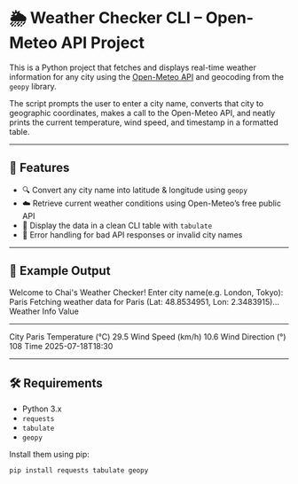 # 🌦️ Weather Checker CLI – Open-Meteo API Project

This is a Python project that fetches and displays real-time weather information for any city using the [Open-Meteo API](https://open-meteo.com/) and geocoding from the `geopy` library.

The script prompts the user to enter a city name, converts that city to geographic coordinates, makes a call to the Open-Meteo API, and neatly prints the current temperature, wind speed, and timestamp in a formatted table.

---

## 🚀 Features

- 🔍 Convert any city name into latitude & longitude using `geopy`
- ☁️ Retrieve current weather conditions using Open-Meteo’s free public API
- 🧾 Display the data in a clean CLI table with `tabulate`
- 🔧 Error handling for bad API responses or invalid city names

---

## 📸 Example Output

Welcome to Chai's Weather Checker!
Enter city name(e.g. London, Tokyo): Paris
Fetching weather data for Paris (Lat: 48.8534951, Lon: 2.3483915)...
Weather Info        Value
------------------  ----------------
City                Paris
Temperature (°C)    29.5
Wind Speed (km/h)   10.6
Wind Direction (°)  108
Time                2025-07-18T18:30


---

## 🛠️ Requirements

- Python 3.x
- `requests`
- `tabulate`
- `geopy`

Install them using pip:

```bash
pip install requests tabulate geopy
